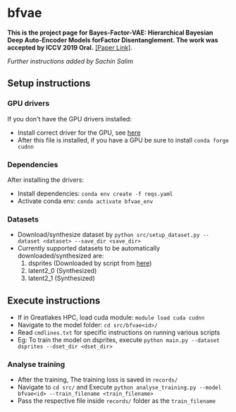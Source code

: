 # bfvae

**This is the project page for Bayes-Factor-VAE: Hierarchical Bayesian Deep Auto-Encoder Models forFactor Disentanglement.
The work was accepted by ICCV 2019 Oral.**
[[Paper Link]]( NA ).
<br>

_Further instructions added by Sachin Salim_
## Setup instructions
### GPU drivers
If you don't have the GPU drivers installed:
* Install correct driver for the GPU, see [here](https://stackoverflow.com/questions/30820513/what-is-the-correct-version-of-cuda-for-my-nvidia-driver/30820690)
* After this file is installed, if you have a GPU be sure to install `conda forge cudnn`
### Dependencies
After installing the drivers:
* Install dependencies: `conda env create -f reqs.yaml`
* Activate conda env: `conda activate bfvae_env`
### Datasets
* Download/synthesize dataset by `python src/setup_dataset.py --dataset <dataset> --save_dir <save_dir>`
* Currently supported datasets to be automatically downloaded/synthesized are:
  1. dsprites (Downloaded by script from [here](https://github.com/google-deepmind/dsprites-dataset/blob/master/dsprites_ndarray_co1sh3sc6or40x32y32_64x64.npz))
  2. latent2_0 (Synthesized)
  3. latent2_1 (Synthesized)

## Execute instructions
* If in Greatlakes HPC, load cuda module: `module load cuda cudnn`
* Navigate to the model folder: `cd src/bfvae<id>/`
* Read `cmdlines.txt` for specific instructions on running various scripts
* Eg: To train the model on dsprites, execute `python main.py --dataset dsprites --dset_dir <dset_dir>`

### Analyse training
* After the training, The training loss is saved in `records/`
* Navigate to `cd src/` and Execute `python analyse_training.py --model bfvae<id> --train_filename <train_filename>`
* Pass the respective file inside `records/` folder as the `train_filename`